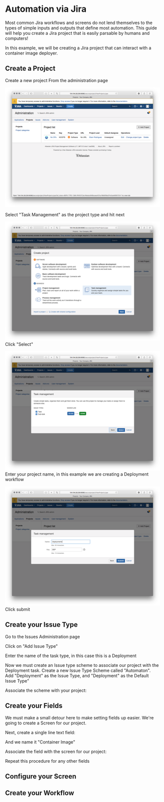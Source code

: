 # Automation via Jira
Most common Jira workflows and screens do not lend themselves to the types of simple inputs and outputs that define most automation. This guide will help you create a Jira project that is easily parsable by humans and computers!

In this example, we will be creating a Jira project that can interact with a container image deployer.

## Create a Project

Create a new project From the administration page

![](create-project-1.png)

Select "Task Management" as the project type and hit next

![](create-project-2.png)
Click "Select"

![](create-project-3.png)
Enter your project name, in this example we are creating a Deployment workflow

![](create-project-4.png)
Click submit

## Create your Issue Type

Go to the Issues Administration page

Click on "Add Issue Type"

Enter the name of the task type, in this case this is a Deployment

Now we must create an Issue type scheme to associate our project with the Deployment task. Create a new Issue Type Scheme called "Automaton". Add "Deployment" as the Issue Type, and "Deployment" as the Default Issue Type"

Associate the scheme with your project:



## Create your Fields

We must make a small detour here to make setting fields up easier. We're going to create a Screen for our project.

Next, create a single line text field:

And we name it "Container Image"

Associate the field with the screen for our project:

Repeat this procedure for any other fields

## Configure your Screen



## Create your Workflow


